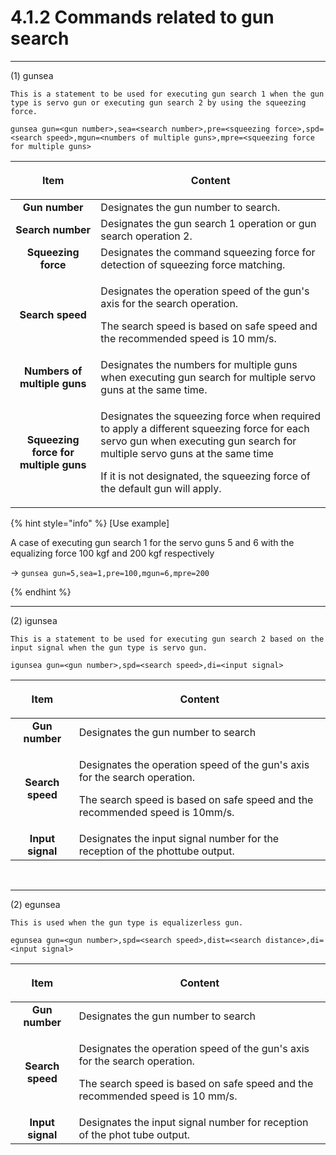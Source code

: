 ﻿# 4.1.2 Commands related to gun search
---
(1) gunsea

    This is a statement to be used for executing gun search 1 when the gun type is servo gun or executing gun search 2 by using the squeezing force.

```
gunsea gun=<gun number>,sea=<search number>,pre=<squeezing force>,spd=<search speed>,mgun=<numbers of multiple guns>,mpre=<squeezing force for multiple guns>
```

|   **Item**   | <p align="center">   **Content**   </p>| 
|:--------: | ----------------------------------------------------------------- |
|   **Gun number**  | Designates the gun number to search.                |
|  **Search number**  | Designates the gun search 1 operation or gun search operation 2.                 |
|   **Squeezing force**  | Designates the command squeezing force for detection of squeezing force matching.            |
|  **Search speed**  | <p>Designates the operation speed of the gun's axis for the search operation.</p><p>The search speed is based on safe speed and the recommended speed is 10 mm/s.</p>         |
|  **Numbers of multiple guns** | Designates the numbers for multiple guns when executing gun search for multiple servo guns at the same time.                                                   |
| **Squeezing force for multiple guns** | <p>Designates the squeezing force when required to apply a different squeezing force for each servo gun when executing gun search for multiple servo guns at the same time</p><p>If it is not designated, the squeezing force of the default gun will apply.</p> |

{% hint style="info" %}
[Use example]

A case of executing gun search 1 for the servo guns 5 and 6 with the equalizing force 100 kgf and 200 kgf respectively

→ ```gunsea gun=5,sea=1,pre=100,mgun=6,mpre=200```

{% endhint %}

---
(2) igunsea

    This is a statement to be used for executing gun search 2 based on the input signal when the gun type is servo gun.

```
igunsea gun=<gun number>,spd=<search speed>,di=<input signal>
```

|  **Item**  |   <p align="center">   **Content**   </p>  |
| :------: | ---------------------------------------------------------------------- |
| **Gun number** | Designates the gun number to search                                                              |
| **Search speed** | <p>Designates the operation speed of the gun's axis for the search operation.</p><p>The search speed is based on safe speed and the recommended speed is 10mm/s.</p>    
| **Input signal** | Designates the input signal number for the reception of the phottube output.                                               |

</br>

---
(2) egunsea

    This is used when the gun type is equalizerless gun.

```
egunsea gun=<gun number>,spd=<search speed>,dist=<search distance>,di=<input signal>
```

|  **Item**  |  <p align="center">   **Content**   </p>   |
| :------: | ---------------------------------------------------------------------- |
| **Gun number** |  Designates the gun number to search                                                            |
| **Search speed** | <p>Designates the operation speed of the gun's axis for the search operation.</p><p>The search speed is based on safe speed and the recommended speed is 10 mm/s.</p>    
| **Input signal** | Designates the input signal number for reception of the phot tube output.         